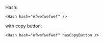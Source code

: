 Hash:

    <Hash hash="efwefwefwef" />

with copy button:

    <Hash hash="efwefwefwef" hasCopyButton />